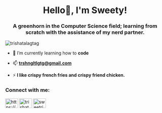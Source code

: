 <h1 align="center">Hello👋, I'm Sweety!</h1>
<h3 align="center">A greenhorn in the Computer Science field; learning from scratch with the assistance of my nerd partner.</h3>

<p align="left"> <img src="https://komarev.com/ghpvc/?username=trishatalagtag&label=Profile%20views&color=0e75b6&style=flat" alt="trishatalagtag" /> </p>

- 🌱 I’m currently learning how to **code**

- 📫 **trshngltlgtg@gmail.com**

- ⚡ **I like crispy french fries and crispy friend chicken.**

<h3 align="left">Connect with me:</h3>
<p align="left">
<a href="https://fb.com/https://web.facebook.com/trishalovetalagtag/" target="blank"><img align="center" src="https://raw.githubusercontent.com/rahuldkjain/github-profile-readme-generator/master/src/images/icons/Social/facebook.svg" alt="https://web.facebook.com/trishalovetalagtag/" height="30" width="40" /></a>
<a href="https://instagram.com/trishatalagtag" target="blank"><img align="center" src="https://raw.githubusercontent.com/rahuldkjain/github-profile-readme-generator/master/src/images/icons/Social/instagram.svg" alt="trishatalagtag" height="30" width="40" /></a>
<a href="https://discord.gg/sweetrish" target="blank"><img align="center" src="https://raw.githubusercontent.com/rahuldkjain/github-profile-readme-generator/master/src/images/icons/Social/discord.svg" alt="sweetrish" height="30" width="40" /></a>
</p>
